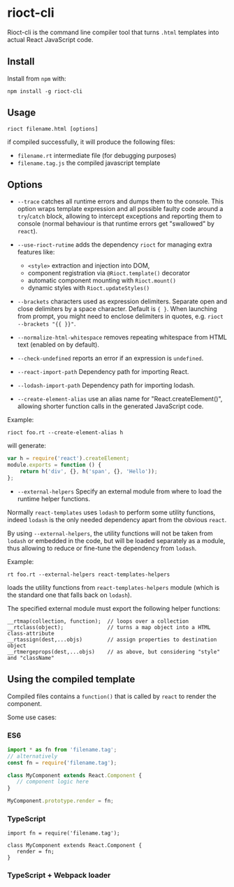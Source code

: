 # rioct-cli

Rioct-cli is the command line compiler tool that turns `.html` templates into actual React JavaScript code.

## Install

Install from `npm` with:

```
npm install -g rioct-cli
```

## Usage

```
rioct filename.html [options]
```

if compiled successfully, it will produce the following files:

- `filename.rt` intermediate file (for debugging purposes)
- `filename.tag.js` the compiled javascript template


## Options

- `--trace` catches all runtime errors and dumps them to the console. This option wraps template
expression and all possible faulty code around a `try`/`catch` block, allowing to intercept
exceptions and reporting them to console (normal behaviour is that runtime errors get "swallowed"
by `react`).

- `--use-rioct-rutime` adds the dependency `rioct` for managing extra features like:
   - `<style>` extraction and injection into DOM,
   - component registration via `@Rioct.template()` decorator
   - automatic component mounting with `Rioct.mount()`
   - dynamic styles with `Rioct.updateStyles()`

- `--brackets` characters used as expression delimiters. Separate open and close delimiters by a space
character. Default is `{ }`. When launching from prompt, you might need to enclose delimiters in quotes,
e.g. `rioct --brackets "{{ }}"`.

- `--normalize-html-whitespace` removes repeating whitespace from HTML text (enabled on by default).

- `--check-undefined` reports an error if an expression is `undefined`.

- `--react-import-path` Dependency path for importing React.

- `--lodash-import-path` Dependency path for importing lodash.

- `--create-element-alias` use an alias name for "React.createElement()", allowing shorter function calls in the generated JavaScript code.

Example:
```
rioct foo.rt --create-element-alias h
```
will generate:
```js
var h = require('react').createElement;
module.exports = function () {
    return h('div', {}, h('span', {}, 'Hello'));
};
```

- `--external-helpers` Specify an external module from where to load the runtime helper functions.

Normally `react-templates` uses `lodash` to perform some utility functions, indeed `lodash`
is the only needed dependency apart from the obvious `react`.

By using `--external-helpers`, the utility functions will not be taken from `lodash` or
embedded in the code, but will be loaded separately as a module, thus allowing
to reduce or fine-tune the dependency from `lodash`.

Example:
```
rt foo.rt --external-helpers react-templates-helpers
```
loads the utility functions from `react-templates-helpers` module (which is the
standard one that falls back on `lodash`).

The specified external module must export the following helper functions:
```
__rtmap(collection, function);  // loops over a collection
__rtclass(object);              // turns a map object into a HTML class-attribute
__rtassign(dest,...objs)        // assign properties to destination object
__rtmergeprops(dest,...objs)    // as above, but considering "style" and "className"
```

## Using the compiled template

Compiled files contains a `function()` that is called by `react` to render the component.

Some use cases:

### ES6

```js
import * as fn from 'filename.tag';
// alternatively
const fn = require('filename.tag');

class MyComponent extends React.Component {
   // component logic here
}

MyComponent.prototype.render = fn;
```

### TypeScript

```
import fn = require('filename.tag');

class MyComponent extends React.Component {
   render = fn;
}
```

### TypeScript + Webpack loader



